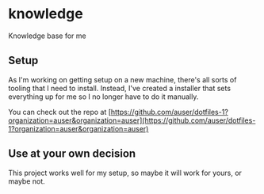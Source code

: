 # knowledge

Knowledge base for me

## Setup

As I'm working on getting setup on a new machine, there's all sorts of tooling
that I need to install. Instead, I've created a installer that sets everything
up for me so I no longer have to do it manually.

You can check out the repo at
[https://github.com/auser/dotfiles-1?organization=auser&organization=auser](https://github.com/auser/dotfiles-1?organization=auser&organization=auser)

## Use at your own decision

This project works well for my setup, so maybe it will work for yours, or maybe
not.
